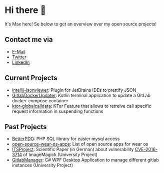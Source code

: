 # Hi there 👋

It's Max here! Se below to get an overview over my open source projects!

## Contact me via
* [E-Mail](mailto:github@maax.gr)
* [Twitter](https://twitter.com/byCaelis)
* [LinkedIn](https://www.linkedin.com/in/grossmannmax/)

## Current Projects

* [intellij-jsonviewer](https://github.com/MaaxGr/intellij-jsonviewer): Plugin for JetBrains IDEs to prettify JSON
* [GitlabDockerUpdater](https://github.com/MaaxGr/GitlabDockerUpdater): Kotlin terminal application to update a GitLab docker-compose container
* [ktor-globalcalldata](https://github.com/MaaxGr/ktor-globalcalldata): KTor Feature that allows to retreive call specific request information in suspending functions


## Past Projects

* [BetterPDO](https://github.com/MaaxGr/BetterPDO): PHP SQL library for easier mysql access
* [open-source-wear-os-apps](https://github.com/MaaxGr/open-source-wear-os-apps): List of open source apps for wear os
* [ITSProject](https://github.com/max-grossmann/ItsProject): Scientific Paper (in German) about vulnerability [CVE-2016-3714](https://www.cvedetails.com/cve/CVE-2016-3714/) of ImageMagick (University Project)
* [GitlabManager](https://github.com/maaxgr/GitlabManager): C# WPF Desktop Application to manage different gitlab instances (University Project) 
